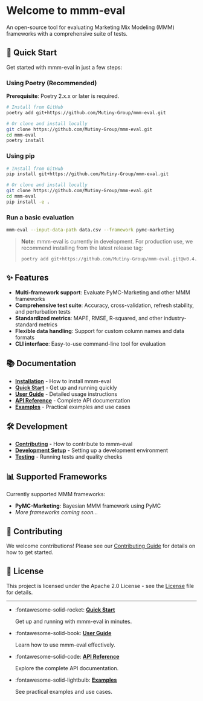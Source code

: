 # Welcome to mmm-eval

An open-source tool for evaluating Marketing Mix Modeling (MMM) frameworks with a comprehensive suite of tests.

## 🚀 Quick Start

Get started with mmm-eval in just a few steps:

### Using Poetry (Recommended)

**Prerequisite**: Poetry 2.x.x or later is required.

```bash
# Install from GitHub
poetry add git+https://github.com/Mutiny-Group/mmm-eval.git

# Or clone and install locally
git clone https://github.com/Mutiny-Group/mmm-eval.git
cd mmm-eval
poetry install
```

### Using pip
```bash
# Install from GitHub
pip install git+https://github.com/Mutiny-Group/mmm-eval.git

# Or clone and install locally
git clone https://github.com/Mutiny-Group/mmm-eval.git
cd mmm-eval
pip install -e .
```

### Run a basic evaluation
```bash
mmm-eval --input-data-path data.csv --framework pymc-marketing
```

> **Note**: mmm-eval is currently in development. For production use, we recommend installing from the latest release tag:
> ```bash
> poetry add git+https://github.com/Mutiny-Group/mmm-eval.git@v0.4.2
> ```

## ✨ Features

- **Multi-framework support**: Evaluate PyMC-Marketing and other MMM frameworks
- **Comprehensive test suite**: Accuracy, cross-validation, refresh stability, and perturbation tests
- **Standardized metrics**: MAPE, RMSE, R-squared, and other industry-standard metrics
- **Flexible data handling**: Support for custom column names and data formats
- **CLI interface**: Easy-to-use command-line tool for evaluation

## 📚 Documentation

- **[Installation](getting-started/installation.md)** - How to install mmm-eval
- **[Quick Start](getting-started/quick-start.md)** - Get up and running quickly
- **[User Guide](user-guide/cli.md)** - Detailed usage instructions
- **[API Reference](api/core.md)** - Complete API documentation
- **[Examples](examples/basic-usage.md)** - Practical examples and use cases

## 🛠️ Development

- **[Contributing](development/contributing.md)** - How to contribute to mmm-eval
- **[Development Setup](development/setup.md)** - Setting up a development environment
- **[Testing](development/testing.md)** - Running tests and quality checks

## 📊 Supported Frameworks

Currently supported MMM frameworks:

- **PyMC-Marketing**: Bayesian MMM framework using PyMC
- *More frameworks coming soon...*

## 🤝 Contributing

We welcome contributions! Please see our [Contributing Guide](development/contributing.md) for details on how to get started.

## 📄 License

This project is licensed under the Apache 2.0 License - see the [License](about/license.md) file for details.

---

<div class="grid cards" markdown>

-   :fontawesome-solid-rocket: __[Quick Start](getting-started/quick-start.md)__

    Get up and running with mmm-eval in minutes.

-   :fontawesome-solid-book: __[User Guide](user-guide/cli.md)__

    Learn how to use mmm-eval effectively.

-   :fontawesome-solid-code: __[API Reference](api/core.md)__

    Explore the complete API documentation.

-   :fontawesome-solid-lightbulb: __[Examples](examples/basic-usage.md)__

    See practical examples and use cases.

</div> 